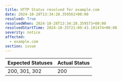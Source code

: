 ```yaml
---
title: HTTP Status resolved for example.com
date: 2024-10-28T13:34:28.359561+00:00
resolved: True
resolvedWhen: 2024-10-28T13:34:28.359573+00:00
resolvedStartTime: 2024-10-25T21:09:43.191474+00:00
severity: notice
affected:
  - example.com
section: issue
---
```


| Expected Statuses | Actual Status  |
|-------------------|----------------|
| 200, 301, 302 | 200 |

